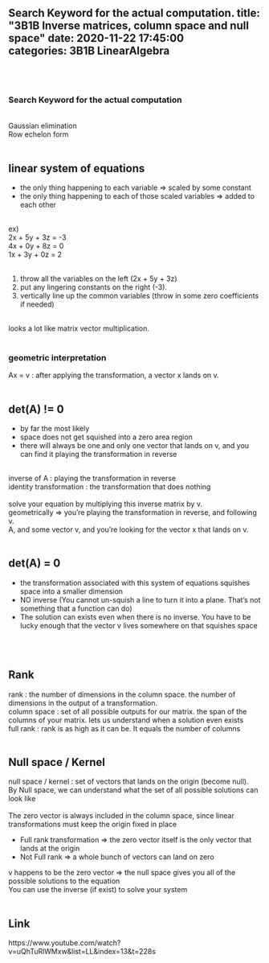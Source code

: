 Search Keyword for the actual computation. 
title: "3B1B Inverse matrices, column space and null space"	
date: 2020-11-22 17:45:00	
categories: 3B1B LinearAlgebra
---	
<br>
<br>

<h3>Search Keyword for the actual computation</h3>
<br>
Gaussian elimination <br>
Row echelon form
<br>
<br>
<h2>linear system of equations </h2>
<ul>
  <li> the only thing happening to each variable => scaled by some constant </li>
  <li> the only thing happening to each of those scaled variables => added to each other</li> 
</ul>
<br>
ex)<br> 
2x + 5y + 3z = -3 <br>
4x + 0y + 8z = 0 <br>
1x + 3y + 0z = 2 <br>
<br>
<ol>
  <li>throw all the variables on the left (2x + 5y + 3z)</li>
  <li>put any lingering constants on the right (-3). </li>
  <li>vertically line up the common variables (throw in some zero coefficients if needed)</li>
</ol>
<br>
looks a lot like matrix vector multiplication. 
<br>
<br>
<h3> geometric interpretation </h3>
Ax = v : after applying the transformation, a vector x lands on v. 
<br>
<br>
<h2>det(A) != 0</h2>
<ul>
  <li> by far the most likely</li>
  <li> space does not get squished into a zero area region</li>
  <li> there will always be one and only one vector that lands on v, and you can find it playing the transformation in reverse</li>
</ul>
<br>
inverse of A : playing the transformation in reverse <br> 
identity transformation : the transformation that does nothing <br>
<br>
solve your equation by multiplying this inverse matrix by v. <br>
geometrically => you’re playing the transformation in reverse, and following v. <br>
A, and some vector v, and you’re looking for the vector x that lands on v.
<br>
<br>
<h2>det(A) = 0</h2>
<ul>
  <li>the transformation associated with this system of equations squishes space into a smaller dimension </li>
  <li>NO inverse (You cannot un-squish a line to turn it into a plane. That’s not something that a function can do) </li>
  <li>The solution can exists even when there is no inverse. You have to be lucky enough that the vector v lives somewhere on that  squishes space </li>
</ul>
<br>
<br>
<h2>Rank</h2>
rank : the number of dimensions in the column space. the number of dimensions in the output of a transformation. <br>
column space : set of all possible outputs for our matrix. the span of the columns of your matrix.  lets us understand when a solution even exists <br>
full rank :  rank is as high as it can be. It equals the number of columns 
<br>
<br>
<h2>Null space / Kernel</h2> 
null space / kernel : set of vectors that lands on the origin (become null). <br>
By Null space, we can understand what the set of all possible solutions can look like<br>
<br>
The zero vector is always included in the column space, since linear transformations must keep the origin fixed in place<br>
<ul>
  <li> Full rank transformation  => the zero vector itself is the only vector that lands at the origin </li>
  <li> Not Full rank => a whole bunch of vectors can land on zero </li>
</ul>
v happens to be the zero vector => the null space gives you all of the possible solutions to the equation <br>
You can use the inverse (if exist) to solve your system
<br>
<br>
<h2>Link</h2>
https://www.youtube.com/watch?v=uQhTuRlWMxw&list=LL&index=13&t=228s

